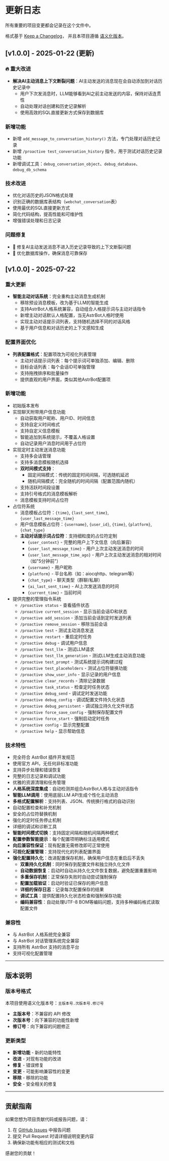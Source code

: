 # 更新日志

所有重要的项目变更都会记录在这个文件中。

格式基于 [Keep a Changelog](https://keepachangelog.com/zh-CN/1.0.0/)，
并且本项目遵循 [语义化版本](https://semver.org/lang/zh-CN/)。

## [v1.0.0] - 2025-01-22 (更新)

### 🔥 重大改进
- **解决AI主动消息上下文断裂问题**：AI主动发送的消息现在会自动添加到对话历史记录中
  - 用户下次发消息时，LLM能够看到AI之前主动发送的内容，保持对话连贯性
  - 自动处理对话创建和历史记录解析
  - 使用高效的SQL直接更新方式保存到数据库

### 新增功能
- 新增 `add_message_to_conversation_history()` 方法，专门处理对话历史记录
- 新增 `/proactive test_conversation_history` 指令，用于测试对话历史记录功能
- 新增调试工具：`debug_conversation_object`、`debug_database`、`debug_db_schema`

### 技术改进
- 优化对话历史的JSON格式处理
- 识别正确的数据库表结构（`webchat_conversation`表）
- 使用最优的SQL直接更新方式
- 简化代码结构，提高性能和可维护性
- 增强错误处理和日志记录

### 问题修复
- 🐛 修复AI主动发送消息不进入历史记录导致的上下文断裂问题
- 🐛 优化数据库操作，确保消息可靠保存

## [v1.0.0] - 2025-07-22

### 重大更新
- **智能主动对话系统**：完全重构主动消息生成机制
  - 移除预设消息模板，改为基于LLM的智能生成
  - 支持AstrBot人格系统兼容，自动组合人格提示词与主动对话指令
  - 新增主动对话默认人格配置，当无AstrBot人格时使用
  - 实现主动对话提示词列表，支持随机选择不同的对话风格
  - 基于用户信息和对话历史的上下文感知生成

### 配置界面优化
- **列表配置格式**：配置项改为可视化列表管理
  - 主动对话提示词列表：每个提示词可单独添加、编辑、删除
  - 目标会话列表：每个会话ID可单独管理
  - 支持拖拽排序和批量操作
  - 提供直观的用户界面，类似其他AstrBot配置项

### 新增功能
- 初始版本发布
- 实现聊天附带用户信息功能
  - 自动获取用户昵称、用户ID、时间信息
  - 支持自定义时间格式
  - 支持自定义信息模板
  - 智能追加到系统提示，不覆盖人格设置
  - 自动记录用户消息时间用于占位符
- 实现定时主动发送消息功能
  - 支持多会话管理
  - 支持多消息模板随机选择
  - **双时间模式支持**：
    - 固定间隔模式：传统的固定时间间隔，可选随机延迟
    - 随机间隔模式：完全随机的时间间隔（配置范围内随机）
  - 支持活跃时间段设置
  - 支持引号格式的消息模板解析
  - 消息模板支持时间占位符
- 占位符系统
  - 消息模板占位符：`{time}`, `{last_sent_time}`, `{user_last_message_time}`
  - 用户信息模板占位符：`{username}`, `{user_id}`, `{time}`, `{platform}`, `{chat_type}`
  - **主动对话提示词占位符**：支持细粒度的占位符定制
    - `{user_context}` - 完整的用户上下文信息（向后兼容）
    - `{user_last_message_time}` - 用户上次主动发送消息的时间
    - `{user_last_message_time_ago}` - 用户上次主动发送消息的相对时间（如"5分钟前"）
    - `{username}` - 用户昵称
    - `{platform}` - 平台名称（如：aiocqhttp、telegram等）
    - `{chat_type}` - 聊天类型（群聊/私聊）
    - `{ai_last_sent_time}` - AI上次发送消息的时间
    - `{current_time}` - 当前时间
- 提供完整的管理指令系统
  - `/proactive status` - 查看插件状态
  - `/proactive current_session` - 显示当前会话ID和状态
  - `/proactive add_session` - 添加当前会话到定时发送列表
  - `/proactive remove_session` - 移除当前会话
  - `/proactive test` - 测试主动消息发送
  - `/proactive restart` - 重启定时任务
  - `/proactive debug` - 调试用户信息
  - `/proactive test_llm` - 测试LLM请求
  - `/proactive test_llm_generation` - 测试LLM生成主动消息功能
  - `/proactive test_prompt` - 测试系统提示词构建过程
  - `/proactive test_placeholders` - 测试占位符替换功能
  - `/proactive show_user_info` - 显示记录的用户信息
  - `/proactive clear_records` - 清除记录数据
  - `/proactive task_status` - 检查定时任务状态
  - `/proactive debug_send` - 调试定时发送功能
  - `/proactive debug_config` - 调试配置文件持久化状态
  - `/proactive debug_persistent` - 调试独立持久化文件状态
  - `/proactive force_save_config` - 强制保存配置文件
  - `/proactive force_start` - 强制启动定时任务
  - `/proactive config` - 显示完整配置
  - `/proactive help` - 显示帮助信息

### 技术特性
- 完全符合 AstrBot 插件开发规范
- 使用官方 API，无任何非标准功能
- 支持异步处理和错误恢复
- 完整的日志记录和调试功能
- 优雅的资源清理和任务管理
- **人格系统深度集成**：自动检测并组合AstrBot人格与主动对话指令
- **智能LLM调用**：使用底层LLM API生成个性化主动消息
- **多格式配置解析**：支持列表、JSON、传统换行格式的自动识别
- 自动配置检查和补充机制
- 安全的占位符替换机制
- 强化的定时任务停止机制
- 详细的调试和诊断工具
- **智能时间模式切换**：支持固定间隔和随机间隔两种模式
- **配置参数智能提示**：每个配置项明确标注适用模式
- **向后兼容性保证**：现有配置无需修改即可正常使用
- **可视化配置管理**：支持现代化的列表配置界面
- **强化配置持久化**：改进配置保存机制，确保用户信息在重启后不丢失
  - **双重持久化机制**：同时保存到配置文件和独立持久化文件
  - **自动数据恢复**：启动时自动从持久化文件恢复数据，避免配置重置影响
  - **多重保存机制**：正常保存失败时自动尝试强制保存
  - **配置加载验证**：启动时验证已保存的用户信息
  - **详细的保存日志**：记录每次配置保存的结果
  - **调试工具**：提供配置持久化状态检查和强制保存功能
  - **编码兼容性**：自动处理UTF-8 BOM等编码问题，支持多种编码格式读取配置文件

### 兼容性
- 与 AstrBot 人格系统完全兼容
- 与 AstrBot 对话管理系统完全兼容
- 支持所有 AstrBot 支持的消息平台
- 支持可视化配置管理

---

## 版本说明

### 版本号格式
本项目使用语义化版本号：`主版本号.次版本号.修订号`

- **主版本号**：不兼容的 API 修改
- **次版本号**：向下兼容的功能性新增
- **修订号**：向下兼容的问题修正

### 更新类型
- **新增功能** - 新的功能特性
- **改进** - 对现有功能的改进
- **修复** - 错误修复
- **变更** - 可能影响兼容性的变更
- **移除** - 移除的功能
- **安全** - 安全相关的修复

---

## 贡献指南

如果您想为项目贡献代码或报告问题，请：

1. 在 [GitHub Issues](https://github.com/AstraSolis/astrbot_proactive_reply/issues) 中报告问题
2. 提交 Pull Request 时请详细说明变更内容
3. 确保新功能有相应的测试和文档

感谢您的贡献！
